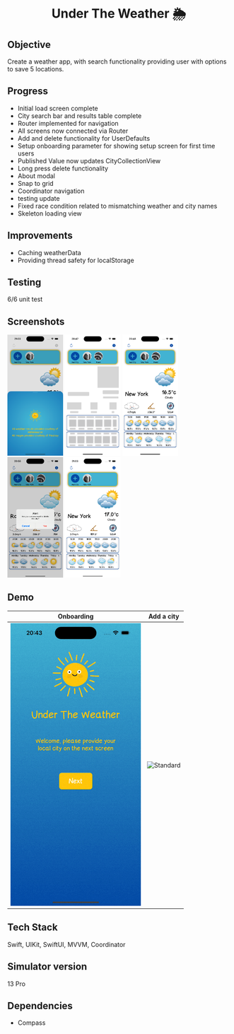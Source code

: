 <h1 align="center">

Under The Weather 🌦

</h1>

## Objective
Create a weather app, with search functionality providing user with options to save 5 locations.

## Progress
- Initial load screen complete
- City search bar and results table complete
- Router implemented for navigation
- All screens now connected via Router
- Add and delete functionality for UserDefaults
- Setup onboarding parameter for showing setup screen for first time users
- Published Value now updates CityCollectionView 
- Long press delete functionality
- About modal
- Snap to grid
- Coordinator navigation
- testing update
- Fixed race condition related to mismatching weather and city names
- Skeleton loading view

## Improvements
- Caching weatherData
- Providing thread safety for localStorage

## Testing
6/6 unit test

## Screenshots
<img src="Documents/AboutModal.png" width="25%" height="25%"> <img src="Documents/LoadingState.png" width="25%" height="25%"> <img src="Documents/MultipleCities.png" width="25%" height="25%">
<img src="Documents/DeleteAlert.png" width="25%" height="25%"> <img src="Documents/SingleCity.png" width="25%" height="25%">

## Demo
| Onboarding | Add a city |
| ----------- | ----------- |
| ![Onboard](Documents/Onboarding.gif) | ![Standard](Documents/AddingCity.gif) |

## Tech Stack
Swift, UIKit, SwiftUI, MVVM, Coordinator

## Simulator version
13 Pro

## Dependencies
- Compass
